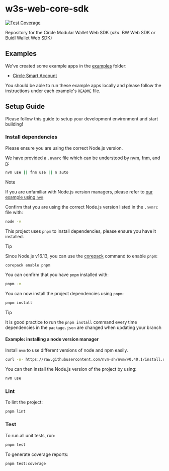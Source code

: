 # w3s-web-core-sdk

[![Test Coverage](https://gist.githubusercontent.com/circle-ops-repo-updater/e7bd19f4fa4b938846ab8dfd3d0fdb76/raw/badge_080600a2cd10.svg)](https://sonarqube.circle.com/component_measures?metric=coverage&view=list&id=circlefin_w3s-web-core-sdk_7e01a87f-7793-4147-b755-e0717a9ed92e)

Repository for the Circle Modular Wallet Web SDK (*aka.* BW Web SDK or Buidl Wallet Web SDK)

## Examples

We've created some example apps in the [examples](./examples/) folder:

- [Circle Smart Account](./examples/circle-smart-account/)

You should be able to run these example apps locally and please follow the instructions under each example's `README` file.

## Setup Guide

Please follow this guide to setup your development environment and start building!

### Install dependencies

Please ensure you are using the correct Node.js version.

We have provided a `.nvmrc` file which can be understood by [nvm](https://github.com/nvm-sh/nvm), [fnm](https://github.com/Schniz/fnm), and [n](https://github.com/tj/n):

```zsh
nvm use || fnm use || n auto
```

> [!NOTE]
> If you are unfamiliar with Node.js version managers, please refer to [our example using `nvm`](#example-installing-a-node-version-manager)

Confirm that you are using the correct Node.js version listed in the `.nvmrc` file with:

```zsh
node -v
```

This project uses `pnpm` to install dependencies, please ensure you have it installed.

> [!TIP]
> Since Node.js v16.13, you can use the [corepack](https://github.com/nodejs/corepack) command to enable `pnpm`:
>
> ```zsh
> corepack enable pnpm
> ```

You can confirm that you have `pnpm` installed with:

```zsh
pnpm -v
```

You can now install the project dependencies using `pnpm`:

```zsh
pnpm install
```

> [!TIP]
> It is good practice to run the `pnpm install` command every time dependencies in the `package.json` are changed when updating your branch

#### Example: installing a node version manager

Install `nvm` to use different versions of node and npm easily.

```zsh
curl -o- https://raw.githubusercontent.com/nvm-sh/nvm/v0.40.1/install.sh | bash
```

You can then install the Node.js version of the project by using:

```zsh
nvm use
```

### Lint

To lint the project:

```zsh
pnpm lint
```

### Test

To run all unit tests, run:

```zsh
pnpm test
```

To generate coverage reports:

```zsh
pnpm test:coverage
```
